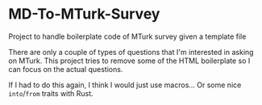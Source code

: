 # MD-To-MTurk-Survey
Project to handle boilerplate code of MTurk survey given a template file

There are only a couple of types of questions that I'm interested in asking on MTurk.
This project tries to remove some of the HTML boilerplate so I can focus on the actual questions.

If I had to do this again, I think I would just use macros...
Or some nice `into`/`from` traits with Rust.
